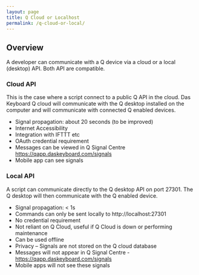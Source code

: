 ```yaml
---
layout: page
title: Q Cloud or Localhost
permalink: /q-cloud-or-local/
---
```

<!-- {% include api_transition_header.html %} -->


## Overview
A developer can communicate with a Q device via a cloud or a local (desktop) API. Both API are compatible.

### Cloud API
This is the case where a script connect to a public Q API in the cloud. Das Keyboard Q cloud
 will communicate with the Q desktop installed on the computer and will
communicate with connected Q enabled devices.

-	Signal propagation: about 20 seconds (to be improved)
-	Internet Accessibility
-	Integration with IFTTT etc
-	OAuth credential requirement
-	Messages can be viewed in Q Signal Centre https://qapp.daskeyboard.com/signals
-	Mobile app can see signals


### Local API

A script can communicate directly to the Q desktop API on port 27301.
The Q desktop will then communicate with the Q enabled device.

- Signal propagation: < 1s
-	Commands can only be sent locally to http://localhost:27301
-	No credential requirement
-	Not reliant on Q Cloud, useful if Q Cloud is down or performing maintenance
- Can be used offline
-	Privacy – Signals are not stored on the Q cloud database
-	Messages will not appear in Q Signal Centre - https://qapp.daskeyboard.com/signals
-	Mobile apps will not see these signals

















